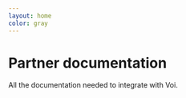 ```yaml
---
layout: home
color: gray
---
```

<h1>Partner documentation</h1>
<p>All the documentation needed to integrate with Voi.</p>